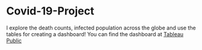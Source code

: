 # Covid-19-Project

I explore the death counts, infected population across the globe and use the tables for creating a dashboard!
You can find the dashboard at [Tableau Public](https://public.tableau.com/views/Covid-19Project_16835379134840/Dashboard1?:language=en-US&:sid=&:display_count=n&:origin=viz_share_link)
